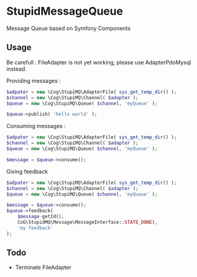 StupidMessageQueue
==================

Message Queue based on Symfony Components

Usage
-----

Be carefull : FileAdapter is not yet working, please use AdapterPdoMysql instead.

Providing messages :

```php
$adpater = new \Cog\StupiMQ\AdapterFile( sys_get_temp_dir() );
$channel = new \Cog\StupiMQ\Channel( $adapter );
$queue = new \Cog\StupiMQ\Queue( $channel, 'myQueue' );

$queue->publish( 'hello world' );
```


Consuming messages :

```php
$adpater = new \Cog\StupiMQ\AdapterFile( sys_get_temp_dir() );
$channel = new \Cog\StupiMQ\Channel( $adapter );
$queue = new \Cog\StupiMQ\Queue( $channel, 'myQueue' );

$message = $queue->consume();
```

Giving feedback

```php
$adpater = new \Cog\StupiMQ\AdapterFile( sys_get_temp_dir() );
$channel = new \Cog\StupiMQ\Channel( $adapter );
$queue = new \Cog\StupiMQ\Queue( $channel, 'myQueue' );

$message = $queue->consume();
$queue->feedback(
    $message-getId(),
    CoG\StupidMQ\Message\MessageInterface::STATE_DONE),
    'my feedback'
);
```

Todo
----

- Terminate FileAdapter